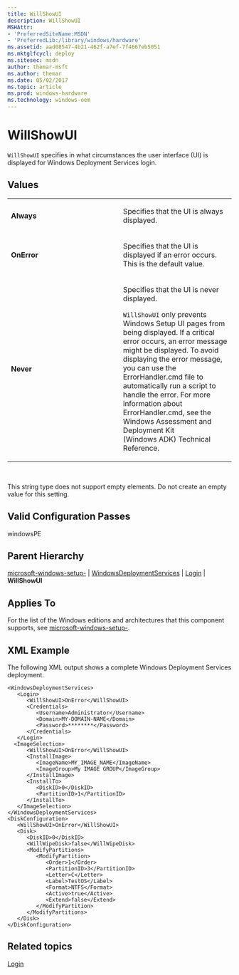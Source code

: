 ```yaml
---
title: WillShowUI
description: WillShowUI
MSHAttr:
- 'PreferredSiteName:MSDN'
- 'PreferredLib:/library/windows/hardware'
ms.assetid: aad08547-4b21-462f-a7ef-7f4667eb5051
ms.mktglfcycl: deploy
ms.sitesec: msdn
author: themar-msft
ms.author: themar
ms.date: 05/02/2017
ms.topic: article
ms.prod: windows-hardware
ms.technology: windows-oem
---
```


# WillShowUI


`WillShowUI` specifies in what circumstances the user interface (UI) is displayed for Windows Deployment Services login.

## Values


<table>
<colgroup>
<col width="50%" />
<col width="50%" />
</colgroup>
<tbody>
<tr class="odd">
<td><p><strong>Always</strong></p></td>
<td><p>Specifies that the UI is always displayed.</p></td>
</tr>
<tr class="even">
<td><p><strong>OnError</strong></p></td>
<td><p>Specifies that the UI is displayed if an error occurs. This is the default value.</p></td>
</tr>
<tr class="odd">
<td><p><strong>Never</strong></p></td>
<td><p>Specifies that the UI is never displayed.</p>
<p><code>WillShowUI</code> only prevents Windows Setup UI pages from being displayed. If a critical error occurs, an error message might be displayed. To avoid displaying the error message, you can use the ErrorHandler.cmd file to automatically run a script to handle the error. For more information about ErrorHandler.cmd, see the Windows Assessment and Deployment Kit (Windows ADK) Technical Reference.</p></td>
</tr>
</tbody>
</table>

 

This string type does not support empty elements. Do not create an empty value for this setting.

## Valid Configuration Passes


windowsPE

## Parent Hierarchy


[microsoft-windows-setup-](microsoft-windows-setup.md) | [WindowsDeploymentServices](microsoft-windows-setup-windowsdeploymentservices.md) | [Login](microsoft-windows-setup-windowsdeploymentservices-login.md) | **WillShowUI**

## Applies To


For the list of the Windows editions and architectures that this component supports, see [microsoft-windows-setup-](microsoft-windows-setup.md).

## XML Example


The following XML output shows a complete Windows Deployment Services deployment.

```
<WindowsDeploymentServices>
   <Login>
      <WillShowUI>OnError</WillShowUI>
      <Credentials>
         <Username>Administrator</Username>
         <Domain>MY-DOMAIN-NAME</Domain>
         <Password>********</Password>
      </Credentials>
   </Login>
  <ImageSelection>
      <WillShowUI>OnError</WillShowUI>
      <InstallImage>
         <ImageName>MY_IMAGE_NAME</ImageName>
         <ImageGroup>My IMAGE GROUP</ImageGroup>
      </InstallImage>
      <InstallTo>
         <DiskID>0</DiskID>
         <PartitionID>1</PartitionID>
      </InstallTo>
   </ImageSelection>
</WindowsDeploymentServices>
<DiskConfiguration>
   <WillShowUI>OnError</WillShowUI>
   <Disk>
      <DiskID>0</DiskID>
      <WillWipeDisk>false</WillWipeDisk>
      <ModifyPartitions>
         <ModifyPartition>
            <Order>1</Order>
            <PartitionID>3</PartitionID>
            <Letter>C</Letter>
            <Label>TestOS</Label>
            <Format>NTFS</Format>
            <Active>true</Active>
            <Extend>false</Extend>
         </ModifyPartition>
      </ModifyPartitions>
   </Disk>
</DiskConfiguration>
```

## Related topics


[Login](microsoft-windows-setup-windowsdeploymentservices-login.md)

 

 







